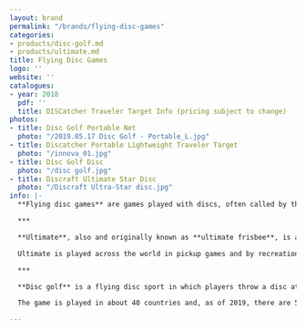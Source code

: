 ```yaml
---
layout: brand
permalink: "/brands/flying-disc-games"
categories:
- products/disc-golf.md
- products/ultimate.md
title: Flying Disc Games
logo: ''
website: ''
catalogues:
- year: 2018
  pdf: ''
  title: DISCatcher Traveler Target Info (pricing subject to change)
photos:
- title: Disc Golf Portable Net
  photo: "/2019.05.17 Disc Golf - Portable_L.jpg"
- title: Discatcher Portable Lightweight Traveler Target
  photo: "/innova_01.jpg"
- title: Disc Golf Disc
  photo: "/disc golf.jpg"
- title: Discraft Ultimate Star Disc
  photo: "/Discraft Ultra-Star disc.jpg"
info: |-
  **Flying disc games** are games played with discs, often called by the trademarked name Frisbees. Ultimate and disc golf are sports with substantial international followings.

  ***

  **Ultimate**, also and originally known as **ultimate frisbee**, is a low-contact team sport played with a flying disc (frisbee). Ultimate was developed in 1968 by a group of students at Columbia High School in Maplewood, New Jersey. Although Ultimate resembles many traditional sports in its athletic requirements, it is unlike most sports due to its focus on self-officiating, even at the highest levels of competition.

  Ultimate is played across the world in pickup games and by recreational, school, club, professional, and national teams at various age levels and with open, women's, and mixed divisions.

  ***

  **Disc golf** is a flying disc sport in which players throw a disc at a target; it is played using rules similar to golf. It is usually played on a course of 9 or 18 holes. Players complete a hole by throwing a disc from a tee area toward a target, throwing again from the landing position of the disc until the target is reached.

  The game is played in about 40 countries and, as of 2019, there are 53,366 active members of the PDGA worldwide.

---
```

